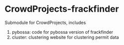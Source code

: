 # CrowdProjects-frackfinder

Submodule for CrowdProjects, includes
1. pybossa: code for pybossa version of frackfinder
2. cluster: clustering website for clustering permit data
